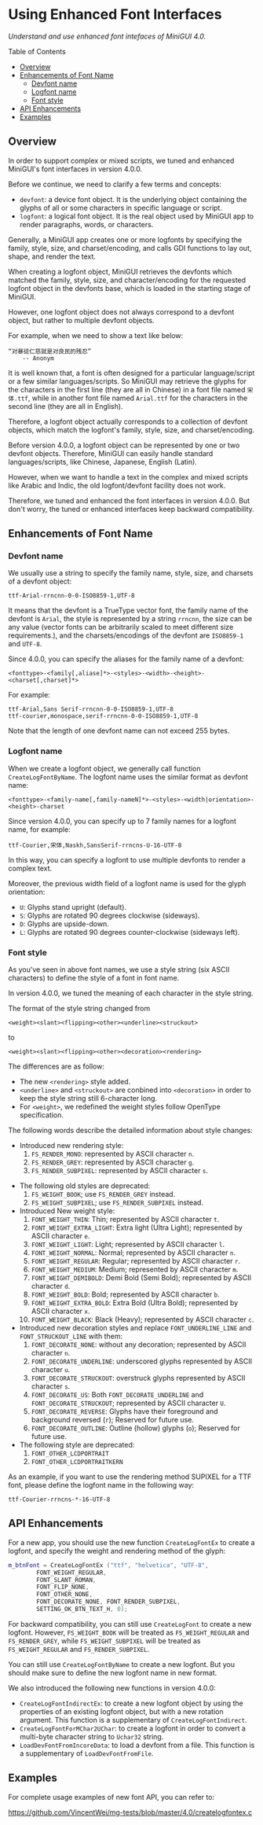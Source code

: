 # Using Enhanced Font Interfaces

_Understand and use enhanced font intefaces of MiniGUI 4.0._

Table of Contents

- [Overview](#overview)
- [Enhancements of Font Name](#enhancements-of-font-name)
  * [Devfont name](#devfont-name)
  * [Logfont name](#logfont-name)
  * [Font style](#font-style)
- [API Enhancements](#api-enhancements)
- [Examples](#examples)

## Overview

In order to support complex or mixed scripts, we tuned and enhanced
MiniGUI's font interfaces in version 4.0.0.

Before we continue, we need to clarify a few terms and concepts:

- `devfont`: a device font object. It is the underlying object
   containing the glyphs of all or some characters in specific
   language or script.
- `logfont`: a logical font object. It is the real object used by
   MiniGUI app to render paragraphs, words, or characters.

Generally, a MiniGUI app creates one or more logfonts by specifying
the family, style, size, and charset/encoding, and calls GDI functions
to lay out, shape, and render the text.

When creating a logfont object, MiniGUI retrieves the devfonts which
matched the family, style, size, and character/encoding for the
requested logfont object in the devfonts base, which is loaded in
the starting stage of MiniGUI.

However, one logfont object does not always correspond to a
devfont object, but rather to multiple devfont objects.

For example, when we need to show a text like below:

```
“对暴徒仁慈就是对良民的残忍”
    -- Anonym
```

It is well known that, a font is often designed for a particular
language/script or a few similar languages/scripts.
So MiniGUI may retrieve the glyphs for the characters in the first line
(they are all in Chinese) in a font file named `宋体.ttf`, while in another
font file named `Arial.ttf` for the characters in the second line (they
are all in English).

Therefore, a logfont object actually corresponds to a collection of
devfont objects, which match the logfont's family, style, size, and
charset/encoding.

Before version 4.0.0, a logfont object can be represented by one or
two devfont objects. Therefore, MiniGUI can easily handle standard
languages/scripts, like Chinese, Japanese, English (Latin).

However, when we want to handle a text in the complex and mixed scripts
like Arabic and Indic, the old logfont/devfont facility does not work.

Therefore, we tuned and enhanced the font interfaces in version 4.0.0.
But don't worry, the tuned or enhanced interfaces keep backward
compatibility.

## Enhancements of Font Name

### Devfont name

We usually use a string to specify the family name,
style, size, and charsets of a devfont object:

```
ttf-Arial-rrncnn-0-0-ISO8859-1,UTF-8
```

It means that the devfont is a TrueType vector font, the family name
of the devfont is `Arial`, the style is represented by a string `rrncnn`,
the size can be any value (vector fonts can be arbitrarily scaled to
meet different size requirements.), and the charsets/encodings of the
devfont are `ISO8859-1` and `UTF-8`.

Since 4.0.0, you can specify the aliases for the family name of a devfont:

```
<fonttype>-<family[,aliase]*>-<styles>-<width>-<height>-<charset[,charset]*>
```

For example:

    ttf-Arial,Sans Serif-rrncnn-0-0-ISO8859-1,UTF-8
    ttf-courier,monospace,serif-rrncnn-0-0-ISO8859-1,UTF-8

Note that the length of one devfont name can not exceed 255 bytes.

### Logfont name

When we create a logfont object, we generally call function `CreateLogFontByName`.
The logfont name uses the similar format as devfont name:

```
<fonttype>-<family-name[,family-nameN]*>-<styles>-<width|orientation>-<height>-charset
```

Since version 4.0.0, you can specify up to 7 family names for a
logfont name, for example:

```
ttf-Courier,宋体,Naskh,SansSerif-rrncns-U-16-UTF-8
```

In this way, you can specify a logfont to use multiple devfonts
to render a complex text.

Moreover, the previous width field of a logfont name is used for
the glyph orientation:

- `U`: Glyphs stand upright (default).
- `S`: Glyphs are rotated 90 degrees clockwise (sideways).
- `D`: Glyphs are upside-down.
- `L`: Glyphs are rotated 90 degrees counter-clockwise (sideways left).

### Font style

As you've seen in above font names, we use a style string (six ASCII characters)
to define the style of a font in font name.

In version 4.0.0, we tuned the meaning of each character in the style string.

The format of the style string changed from

```
<weight><slant><flipping><other><underline><struckout>

```

to

```
<weight><slant><flipping><other><decoration><rendering>
```

The differences are as follow:

- The new `<rendering>` style added.
- `<underline>` and `<struckout>` are conbined into `<decoration>`
  in order to keep the style string still 6-character long.
- For `<weight>`, we redefined the weight styles follow OpenType specification.

The following words describe the detailed information about style changes:

- Introduced new rendering style:
  1. `FS_RENDER_MONO`: represented by ASCII character `n`.
  1. `FS_RENDER_GREY`: represented by ASCII character `g`.
  1. `FS_RENDER_SUBPIXEL`: represented by ASCII character `s`.
* The following old styles are deprecated:
  1. `FS_WEIGHT_BOOK`; use `FS_RENDER_GREY` instead.
  1. `FS_WEIGHT_SUBPIXEL`; use `FS_RENDER_SUBPIXEL` instead.
* Introduced New weight style:
  1. `FONT_WEIGHT_THIN`: Thin; represented by ASCII character `t`.
  1. `FONT_WEIGHT_EXTRA_LIGHT`: Extra light (Ultra Light); represented by ASCII character `e`.
  1. `FONT_WEIGHT_LIGHT`: Light; represented by ASCII character `l`.
  1. `FONT_WEIGHT_NORMAL`: Normal; represented by ASCII character `n`.
  1. `FONT_WEIGHT_REGULAR`: Regular; represented by ASCII character `r`.
  1. `FONT_WEIGHT_MEDIUM`: Medium; represented by ASCII character `m`.
  1. `FONT_WEIGHT_DEMIBOLD`: Demi Bold (Semi Bold); represented by ASCII character `d`.
  1. `FONT_WEIGHT_BOLD`: Bold; represented by ASCII character `b`.
  1. `FONT_WEIGHT_EXTRA_BOLD`: Extra Bold (Ultra Bold); represented by ASCII character `x`.
  1. `FONT_WEIGHT_BLACK`: Black (Heavy); represented by ASCII character `c`.
* Introduced new decoration styles and replace `FONT_UNDERLINE_LINE` and `FONT_STRUCKOUT_LINE` with them:
  1. `FONT_DECORATE_NONE`: without any decoration; represented by ASCII character `n`.
  1. `FONT_DECORATE_UNDERLINE`: underscored glyphs represented by ASCII character `u`.
  1. `FONT_DECORATE_STRUCKOUT`: overstruck glyphs represented by ASCII character `s`.
  1. `FONT_DECORATE_US`: Both `FONT_DECORATE_UNDERLINE` and `FONT_DECORATE_STRUCKOUT`; represented by ASCII character `U`.
  1. `FONT_DECORATE_REVERSE`: Glyphs have their foreground and background reversed (`r`); Reserved for future use.
  1. `FONT_DECORATE_OUTLINE`: Outline (hollow) glyphs (`o`); Reserved for future use.
* The following style are deprecated:
  1. `FONT_OTHER_LCDPORTRAIT`
  1. `FONT_OTHER_LCDPORTRAITKERN`

As an example, if you want to use the rendering method SUPIXEL for a TTF font,
please define the logfont name in the following way:

```
ttf-Courier-rrncns-*-16-UTF-8
```

## API Enhancements

For a new app, you should use the new function `CreateLogFontEx` to
create a logfont, and specify the weight and rendering method of the glyph:

```cpp
m_btnFont = CreateLogFontEx ("ttf", "helvetica", "UTF-8",
        FONT_WEIGHT_REGULAR,
        FONT_SLANT_ROMAN,
        FONT_FLIP_NONE,
        FONT_OTHER_NONE,
        FONT_DECORATE_NONE, FONT_RENDER_SUBPIXEL,
        SETTING_OK_BTN_TEXT_H, 0);
```

For backward compatibility, you can still use `CreateLogFont` to create a new
logfont. However, `FS_WEIGHT_BOOK` will be treated as `FS_WEIGHT_REGULAR` and
`FS_RENDER_GREY`, while `FS_WEIGHT_SUBPIXEL` will be treated as
`FS_WEIGHT_REGULAR` and `FS_RENDER_SUBPIXEL`.

You can still use `CreateLogFontByName` to create a new logfont. But you should
make sure to define the new logfont name in new format.

We also introduced the following new functions in version 4.0.0:

- `CreateLogFontIndirectEx`: to create a new logfont object by using the properties
   of an existing logfont object, but with a new rotation argument. This function is
   a supplementary of `CreateLogFontIndirect`.
- `CreateLogFontForMChar2UChar`: to create a logfont in order to convert a multi-byte
   character string to `Uchar32` string.
- `LoadDevFontFromIncoreData`: to load a devfont from a file. This function is
   a supplementary of `LoadDevFontFromFile`.

## Examples

For complete usage examples of new font API, you can refer to:

<https://github.com/VincentWei/mg-tests/blob/master/4.0/createlogfontex.c>

